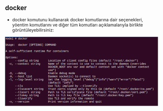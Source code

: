## docker

- docker komutunu kullanarak docker komutlarına dair seçenekleri, yöentim komutlarını ve diğer tüm komutları açıklamalarıyla birlikte görüntüleyebilirsiniz:

![Names](Images/dockercmd.png)
